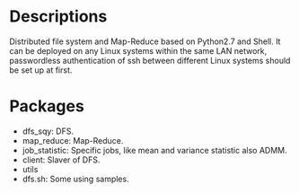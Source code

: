# Descriptions
Distributed file system and Map-Reduce based on Python2.7 and Shell.
It can be deployed on any Linux systems within the same LAN network, passwordless authentication of ssh between different Linux systems should be set up at first.

# Packages
* dfs_sqy: DFS.
* map_reduce: Map-Reduce.
* job_statistic: Specific jobs, like mean and variance statistic also ADMM.
* client: Slaver of DFS.
* utils 
* dfs.sh: Some using samples.


